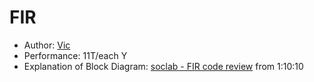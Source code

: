 # FIR

- Author: [Vic](https://github.com/vic9112)
- Performance: 11T/each Y
- Explanation of Block Diagram: [soclab - FIR code review](https://www.youtube.com/watch?v=yhbxHRnFRPY&t=12s&ab_channel=soclab) from 1:10:10
